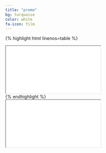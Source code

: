 ```yaml
---
title: "promo"
bg: turquoise
color: white
fa-icon: film
---
```



{% highlight html linenos=table %}
<div class="icontain">
  <iframe src="//www.youtube.com/watch?v=Swvio2DRbKc" allowfullscreen></iframe>
</div>
{% endhighlight %}

<div class="icontain"><iframe src="//www.youtube.com/watch?v=Swvio2DRbKc" allowfullscreen></iframe></div>
